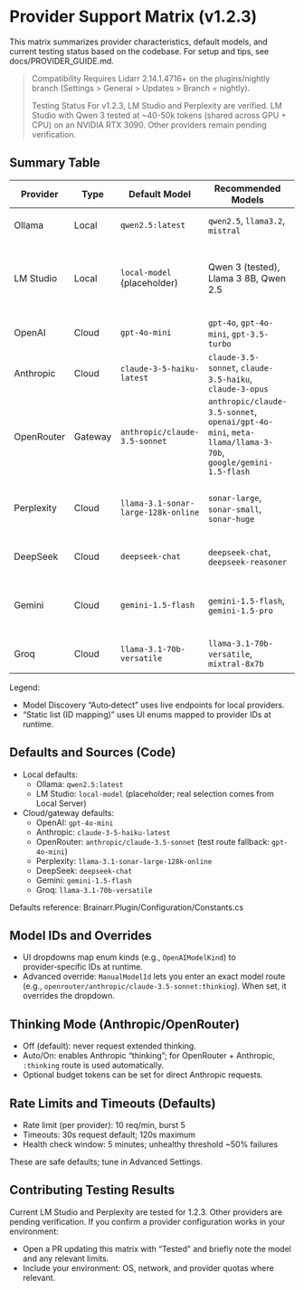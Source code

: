 # Provider Support Matrix (v1.2.3)

This matrix summarizes provider characteristics, default models, and current testing status based on the codebase. For setup and tips, see docs/PROVIDER_GUIDE.md.

> Compatibility
> Requires Lidarr 2.14.1.4716+ on the plugins/nightly branch (Settings > General > Updates > Branch = nightly).
>
> Testing Status
> For v1.2.3, LM Studio and Perplexity are verified. LM Studio with Qwen 3 tested at ~40-50k tokens (shared across GPU + CPU) on an NVIDIA RTX 3090. Other providers remain pending verification.

## Summary Table

| Provider | Type | Default Model | Recommended Models | Model Discovery | Tested (1.2.3) | Last Verified | Notes |
|---------|------|---------------|--------------------|-----------------|----------------|---------------|-------|
| Ollama | Local | `qwen2.5:latest` | `qwen2.5`, `llama3.2`, `mistral` | Auto‑detect via `/api/tags` | Pending verification | — | Private, free; set URL `http://localhost:11434` |
| LM Studio | Local | `local-model` (placeholder) | Qwen 3 (tested), Llama 3 8B, Qwen 2.5 | Auto-detect via `/v1/models` | Tested | 2025-09-13 | Verified: Qwen 3 at ~40-50k tokens (shared GPU + CPU) on RTX 3090; load model in LM Studio > Local Server |
| OpenAI | Cloud | `gpt-4o-mini` | `gpt-4o`, `gpt-4o-mini`, `gpt-3.5-turbo` | Static list (ID mapping) | Pending verification | — | Cost‑effective default |
| Anthropic | Cloud | `claude-3-5-haiku-latest` | `claude-3.5-sonnet`, `claude-3.5-haiku`, `claude-3-opus` | Static list (ID mapping) | Pending verification | — | Thinking Mode supported |
| OpenRouter | Gateway | `anthropic/claude-3.5-sonnet` | `anthropic/claude-3.5-sonnet`, `openai/gpt-4o-mini`, `meta-llama/llama-3-70b`, `google/gemini-1.5-flash` | Static list (ID mapping) | Pending verification | — | One key, many models; `:thinking` auto for Anthropic |
| Perplexity | Cloud | `llama-3.1-sonar-large-128k-online` | `sonar-large`, `sonar-small`, `sonar-huge` | Static list (ID mapping) | Tested | 2025-09-13 | Web-enabled Sonar models; Perplexity Pro includes $5/month API credit usable with Brainarr |
| DeepSeek | Cloud | `deepseek-chat` | `deepseek-chat`, `deepseek-reasoner` | Static list (ID mapping) | Pending verification | — | Budget‑friendly (V3) |
| Gemini | Cloud | `gemini-1.5-flash` | `gemini-1.5-flash`, `gemini-1.5-pro` | Static list (ID mapping) | Pending verification | — | Free tier available; requires Generative Language API enabled in the key’s Google Cloud project |
| Groq | Cloud | `llama-3.1-70b-versatile` | `llama-3.1-70b-versatile`, `mixtral-8x7b` | Static list (ID mapping) | Pending verification | — | Very fast inference |

Legend:

- Model Discovery “Auto‑detect” uses live endpoints for local providers.
- “Static list (ID mapping)” uses UI enums mapped to provider IDs at runtime.

## Defaults and Sources (Code)

- Local defaults:
  - Ollama: `qwen2.5:latest`
  - LM Studio: `local-model` (placeholder; real selection comes from Local Server)
- Cloud/gateway defaults:
  - OpenAI: `gpt-4o-mini`
  - Anthropic: `claude-3-5-haiku-latest`
  - OpenRouter: `anthropic/claude-3.5-sonnet` (test route fallback: `gpt-4o-mini`)
  - Perplexity: `llama-3.1-sonar-large-128k-online`
  - DeepSeek: `deepseek-chat`
  - Gemini: `gemini-1.5-flash`
  - Groq: `llama-3.1-70b-versatile`

Defaults reference: Brainarr.Plugin/Configuration/Constants.cs

## Model IDs and Overrides

- UI dropdowns map enum kinds (e.g., `OpenAIModelKind`) to provider‑specific IDs at runtime.
- Advanced override: `ManualModelId` lets you enter an exact model route (e.g., `openrouter/anthropic/claude-3.5-sonnet:thinking`). When set, it overrides the dropdown.

## Thinking Mode (Anthropic/OpenRouter)

- Off (default): never request extended thinking.
- Auto/On: enables Anthropic “thinking”; for OpenRouter + Anthropic, `:thinking` route is used automatically.
- Optional budget tokens can be set for direct Anthropic requests.

## Rate Limits and Timeouts (Defaults)

- Rate limit (per provider): 10 req/min, burst 5
- Timeouts: 30s request default; 120s maximum
- Health check window: 5 minutes; unhealthy threshold ~50% failures

These are safe defaults; tune in Advanced Settings.

## Contributing Testing Results

Current LM Studio and Perplexity are tested for 1.2.3. Other providers are pending verification. If you confirm a provider configuration works in your environment:

- Open a PR updating this matrix with “Tested” and briefly note the model and any relevant limits.
- Include your environment: OS, network, and provider quotas where relevant.
